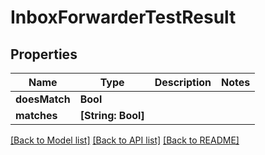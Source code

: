 # InboxForwarderTestResult

## Properties
Name | Type | Description | Notes
------------ | ------------- | ------------- | -------------
**doesMatch** | **Bool** |  | 
**matches** | **[String: Bool]** |  | 

[[Back to Model list]](../README#documentation-for-models) [[Back to API list]](../README#documentation-for-api-endpoints) [[Back to README]](../README)


